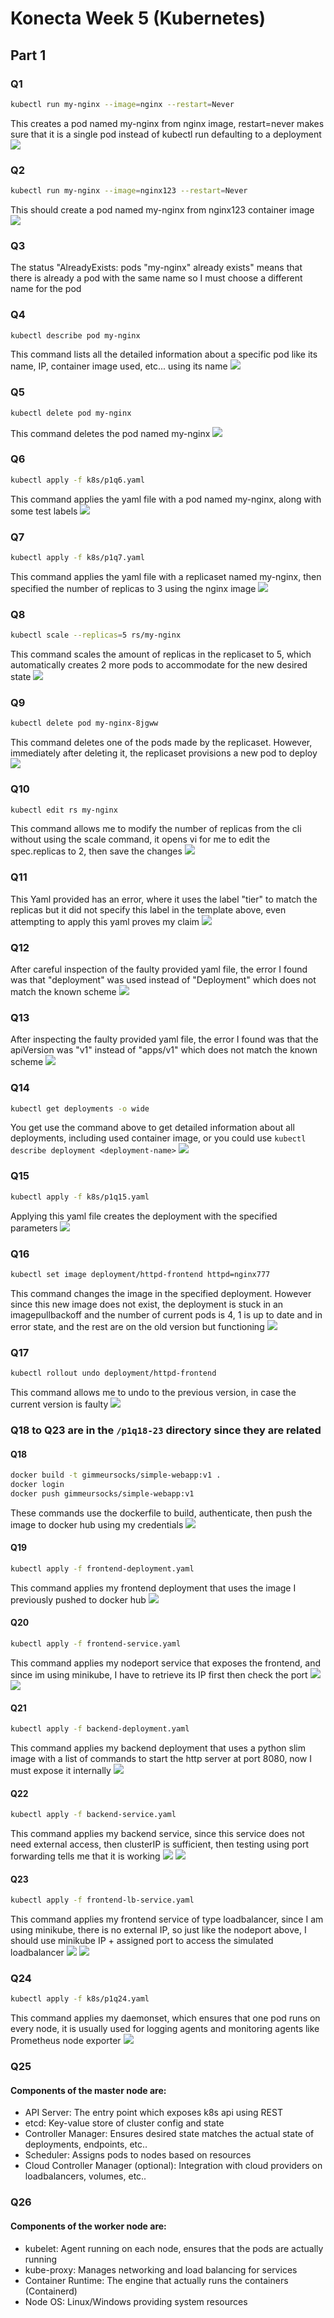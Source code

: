 # Konecta Week 5 (Kubernetes)

## Part 1

### Q1
```bash
kubectl run my-nginx --image=nginx --restart=Never
```
This creates a pod named my-nginx from nginx image, restart=never makes sure that it is a single pod instead of kubectl run defaulting to a deployment
![](images/p1q1.png)

### Q2
```bash
kubectl run my-nginx --image=nginx123 --restart=Never
```
This should create a pod named my-nginx from nginx123 container image
![](images/p1q2.png)

### Q3
The status "AlreadyExists: pods "my-nginx" already exists" means that there is already a pod with the same name so I must choose a different name for the pod

### Q4
```bash
kubectl describe pod my-nginx
```
This command lists all the detailed information about a specific pod like its name, IP, container image used, etc... using its name
![](images/p1q4.png)

### Q5
```bash
kubectl delete pod my-nginx
```
This command deletes the pod named my-nginx
![](images/p1q5.png)

### Q6
```bash
kubectl apply -f k8s/p1q6.yaml
```
This command applies the yaml file with a pod named my-nginx, along with some test labels
![](images/p1q6.png)

### Q7
```bash
kubectl apply -f k8s/p1q7.yaml
```
This command applies the yaml file with a replicaset named my-nginx, then specified the number of replicas to 3 using the nginx image
![](images/p1q7.png)

### Q8
```bash
kubectl scale --replicas=5 rs/my-nginx 
```
This command scales the amount of replicas in the replicaset to 5, which automatically creates 2 more pods to accommodate for the new desired state
![](images/p1q8.png)

### Q9
```bash
kubectl delete pod my-nginx-8jgww
```
This command deletes one of the pods made by the replicaset. However, immediately after deleting it, the replicaset provisions a new pod to deploy
![](images/p1q9.png)

### Q10
```bash
kubectl edit rs my-nginx
```
This command allows me to modify the number of replicas from the cli without using the scale command, it opens vi for me to edit the spec.replicas to 2, then save the changes
![](images/p1q10.png)

### Q11
This Yaml provided has an error, where it uses the label "tier" to match the replicas but it did not specify this label in the template above, even attempting to apply this yaml proves my claim
![](images/p1q11.png)

### Q12
After careful inspection of the faulty provided yaml file, the error I found was that "deployment" was used instead of "Deployment" which does not match the known scheme
![](images/p1q12.png)

### Q13
After inspecting the faulty provided yaml file, the error I found was that the apiVersion was "v1" instead of "apps/v1" which does not match the known scheme
![](images/p1q13.png)

### Q14
```bash
kubectl get deployments -o wide
```
You get use the command above to get detailed information about all deployments, including used container image, or you could use ``` kubectl describe deployment <deployment-name> ```
![](images/p1q14.png)

### Q15
```bash
kubectl apply -f k8s/p1q15.yaml
```
Applying this yaml file creates the deployment with the specified parameters
![](images/p1q15.png)

### Q16
```bash
kubectl set image deployment/httpd-frontend httpd=nginx777
```
This command changes the image in the specified deployment. However since this new image does not exist, the deployment is stuck in an imagepullbackoff and the number of current pods is 4, 1 is up to date and in error state, and the rest are on the old version but functioning
![](images/p1q16.png)

### Q17
```bash
kubectl rollout undo deployment/httpd-frontend
```
This command allows me to undo to the previous version, in case the current version is faulty 
![](images/p1q17.png)

### Q18 to Q23 are in the ```/p1q18-23``` directory since they are related
#### Q18
```bash
docker build -t gimmeursocks/simple-webapp:v1 .
docker login
docker push gimmeursocks/simple-webapp:v1
```
These commands use the dockerfile to build, authenticate, then push the image to docker hub using my credentials
![](images/p1q18.png)

#### Q19
```bash
kubectl apply -f frontend-deployment.yaml
```
This command applies my frontend deployment that uses the image I previously pushed to docker hub
![](images/p1q19.png)

#### Q20
```bash
kubectl apply -f frontend-service.yaml
```
This command applies my nodeport service that exposes the frontend, and since im using minikube, I have to retrieve its IP first then check the port
![](images/p1q20-1.png)
![](images/p1q20-2.png)

#### Q21
```bash
kubectl apply -f backend-deployment.yaml
```
This command applies my backend deployment that uses a python slim image with a list of commands to start the http server at port 8080, now I must expose it internally
![](images/p1q21.png)

#### Q22
```bash
kubectl apply -f backend-service.yaml
```
This command applies my backend service, since this service does not need external access, then clusterIP is sufficient, then testing using port forwarding tells me that it is working
![](images/p1q22-1.png)
![](images/p1q22-2.png)

#### Q23
```bash
kubectl apply -f frontend-lb-service.yaml
```
This command applies my frontend service of type loadbalancer, since I am using minikube, there is no external IP, so just like the nodeport above, I should use minikube IP + assigned port to access the simulated loadbalancer
![](images/p1q23-1.png)
![](images/p1q23-2.png)

### Q24
```bash
kubectl apply -f k8s/p1q24.yaml 
```
This command applies my daemonset, which ensures that one pod runs on every node, it is usually used for logging agents and monitoring agents like Prometheus node exporter
![](images/p1q24.png)

### Q25
#### Components of the master node are:
- API Server: The entry point which exposes k8s api using REST
- etcd: Key-value store of cluster config and state
- Controller Manager: Ensures desired state matches the actual state of deployments, endpoints, etc..
- Scheduler: Assigns pods to nodes based on resources
- Cloud Controller Manager (optional): Integration with cloud providers on loadbalancers, volumes, etc..

### Q26
#### Components of the worker node are:
- kubelet: Agent running on each node, ensures that the pods are actually running
- kube-proxy: Manages networking and load balancing for services
- Container Runtime: The engine that actually runs the containers (Containerd)
- Node OS: Linux/Windows providing system resources